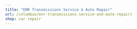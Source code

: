 ```yaml
---
title: "ENR Transmissions Service & Auto Repair"
url: /columbus/enr-transmissions-service-and-auto-repair/
shop: car repair
---
```

